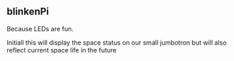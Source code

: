 blinkenPi
---------

Because LEDs are fun.

Initiall this will display the space status on our small jumbotron but will also reflect current space life in the future